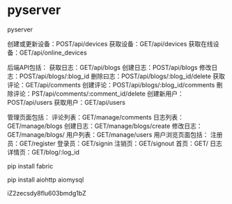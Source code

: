 # pyserver
pyserver 

创建或更新设备：POST/api/devices
获取设备：GET/api/devices
获取在线设备：GET/api/online_devices

后端API包括：
获取日志：GET/api/blogs
创建日志：POST/api/blogs
修改日志：POST/api/blogs/:blog_id
删除曰志：POST/api/blogs/:blog_id/delete
获取评论：GET/api/comments
创建评论：POST/api/blogs/:blog_id/comments
刪除评论：PST/api/comments/:comment_id/delete
创建新用户：POST/api/users
获取用户：GET/api/users

管理页面包括：
评论列表：GET/manage/comments
日志列表：GET/manage/blogs
创建日志：GET/manage/blogs/create
修改日志：GET/manage/blogs/
用户列表：GET/manage/users
用户浏览页面包括：
注册员：GET/register
登录员：GET/signin
注销页：GET/signout
首页：GET/
日志详情页：GET/blog/:log_id


pip install fabric

pip install
aiohttp aiomysql

iZ2zecsdy8flu603bmdg1bZ